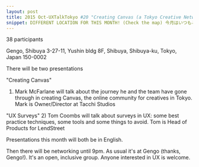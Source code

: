 ```yaml
---
layout: post
title: 2015 Oct-UXTalkTokyo #20 "Creating Canvas (a Tokyo Creative Network)" by Mark McFarlane & "UX Surveys" by Tom Coombs
snippet: DIFFERENT LOCATION FOR THIS MONTH! (Check the map) 今月はいつもと違う場所であります！（地図を見てください） UXTalkTokyo is ...
---
```

38 participants

Gengo, Shibuya 3-27-11, Yushin bldg 8F, Shibuya, Shibuya-ku, Tokyo, Japan 150-0002

There will be two presentations

"Creating Canvas"
1) Mark McFarlane will talk about the journey he and the team have gone through in creating Canvas, the online community for creatives in Tokyo. Mark is Owner/Director at Tacchi Studios

"UX Surveys"
2) Tom Coombs will talk about surveys in UX: some best practice techniques, some tools and some things to avoid. Tom is Head of Products for LendStreet

Presentations this month will both be in English.

Then there will be networking until 9pm. As usual it's at Gengo (thanks, Gengo!). It's an open, inclusive group. Anyone interested in UX is welcome.

